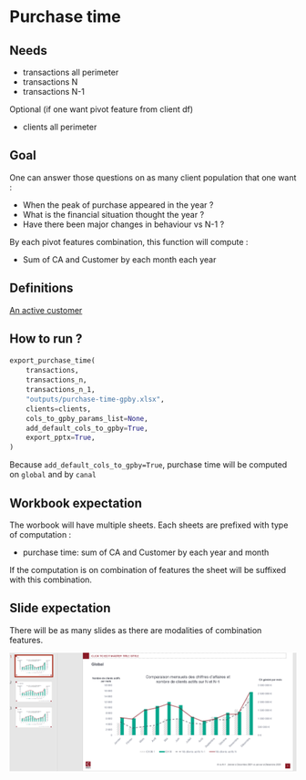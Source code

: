 # Purchase time

## Needs

- transactions all perimeter
- transactions N
- transactions N-1

Optional (if one want pivot feature from client df)
- clients all perimeter

## Goal

One can answer those questions on as many client population that one want :

* When the peak of purchase appeared in the year ?
* What is the financial situation thought the year ?
* Have there been major changes in behaviour vs N-1 ?

By each pivot features combination, this function will compute :
- Sum of CA and Customer by each month each year

## Definitions

[An active customer](./business-equation.md)


## How to run ?

```python
export_purchase_time(
    transactions,
    transactions_n,
    transactions_n_1,
    "outputs/purchase-time-gpby.xlsx",
    clients=clients,
    cols_to_gpby_params_list=None,
    add_default_cols_to_gpby=True,
    export_pptx=True,
)
```

Because `add_default_cols_to_gpby=True`, purchase time will be computed on `global` and by `canal`

## Workbook expectation

The worbook will have multiple sheets. Each sheets are prefixed with type of computation :
- purchase time: sum of CA and Customer by each year and month

If the computation is on combination of features the sheet will be suffixed with this combination.

## Slide expectation

There will be as many slides as there are modalities of combination features.

![Purchase time](../images/purchase-time-pptx.PNG)
